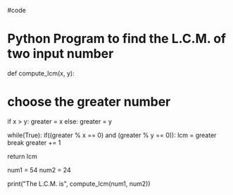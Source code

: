 #code
# Python Program to find the L.C.M. of two input number

def compute_lcm(x, y):

   # choose the greater number
   if x > y:
       greater = x
   else:
       greater = y

   while(True):
       if((greater % x == 0) and (greater % y == 0)):
           lcm = greater
           break
       greater += 1

   return lcm

num1 = 54
num2 = 24

print("The L.C.M. is", compute_lcm(num1, num2))
